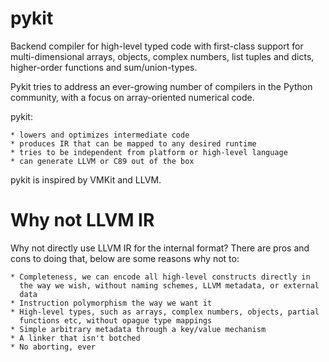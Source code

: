 pykit
=====

Backend compiler for high-level typed code with first-class support for
multi-dimensional arrays, objects, complex numbers, list tuples and dicts,
higher-order functions and sum/union-types.

Pykit tries to address an ever-growing number of compilers in the Python
community, with a focus on array-oriented numerical code.

pykit:

    * lowers and optimizes intermediate code
    * produces IR that can be mapped to any desired runtime
    * tries to be independent from platform or high-level language
    * can generate LLVM or C89 out of the box

pykit is inspired by VMKit and LLVM.

Why not LLVM IR
===============

Why not directly use LLVM IR for the internal format? There are pros and
cons to doing that, below are some reasons why not to:

    * Completeness, we can encode all high-level constructs directly in
      the way we wish, without naming schemes, LLVM metadata, or external
      data
    * Instruction polymorphism the way we want it
    * High-level types, such as arrays, complex numbers, objects, partial
      functions etc, without opague type mappings
    * Simple arbitrary metadata through a key/value mechanism
    * A linker that isn't botched
    * No aborting, ever